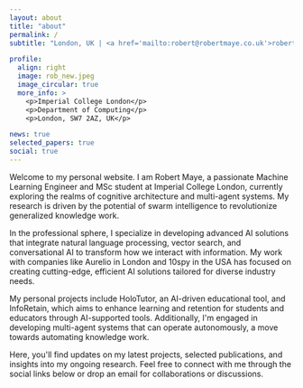 ```yaml
---
layout: about
title: "about"
permalink: /
subtitle: "London, UK | <a href='mailto:robert@robertmaye.co.uk'>robert@robertmaye.co.uk</a> | Motivated by the synergy of AI and human cognition."

profile:
  align: right
  image: rob_new.jpeg
  image_circular: true
  more_info: >
    <p>Imperial College London</p>
    <p>Department of Computing</p>
    <p>London, SW7 2AZ, UK</p>

news: true
selected_papers: true
social: true
---
```


Welcome to my personal website. I am Robert Maye, a passionate Machine Learning Engineer and MSc student at Imperial College London, currently exploring the realms of cognitive architecture and multi-agent systems. My research is driven by the potential of swarm intelligence to revolutionize generalized knowledge work.

In the professional sphere, I specialize in developing advanced AI solutions that integrate natural language processing, vector search, and conversational AI to transform how we interact with information. My work with companies like Aurelio in London and 10spy in the USA has focused on creating cutting-edge, efficient AI solutions tailored for diverse industry needs.

My personal projects include HoloTutor, an AI-driven educational tool, and InfoRetain, which aims to enhance learning and retention for students and educators through AI-supported tools. Additionally, I'm engaged in developing multi-agent systems that can operate autonomously, a move towards automating knowledge work.

Here, you'll find updates on my latest projects, selected publications, and insights into my ongoing research. Feel free to connect with me through the social links below or drop an email for collaborations or discussions.
